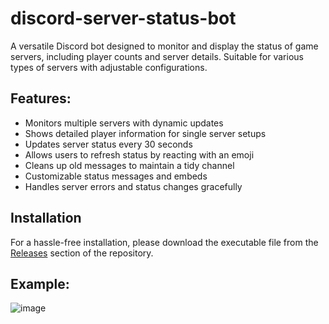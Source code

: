 # discord-server-status-bot

A versatile Discord bot designed to monitor and display the status of game servers, including player counts and server details. Suitable for various types of servers with adjustable configurations.

## Features:
- Monitors multiple servers with dynamic updates
- Shows detailed player information for single server setups
- Updates server status every 30 seconds
- Allows users to refresh status by reacting with an emoji
- Cleans up old messages to maintain a tidy channel
- Customizable status messages and embeds
- Handles server errors and status changes gracefully

## Installation
For a hassle-free installation, please download the executable file from the [Releases](https://github.com/yourusername/your-repo/releases) section of the repository.

## Example:
![image](https://user-images.githubusercontent.com/69946827/176722704-f91a2050-6455-44e7-973f-e3ce3c276bb5.png)
